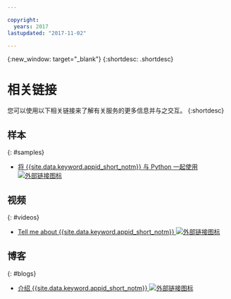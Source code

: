 ```yaml
---

copyright:
  years: 2017
lastupdated: "2017-11-02"

---
```


{:new_window: target="_blank"}
{:shortdesc: .shortdesc}


# 相关链接

您可以使用以下相关链接来了解有关服务的更多信息并与之交互。
{:shortdesc}

## 样本
{: #samples}

* <a href="https://github.com/mnsn/appid-python-flask-example" target="_blank">将 {{site.data.keyword.appid_short_notm}} 与 Python 一起使用 <img src="../../icons/launch-glyph.svg" alt="外部链接图标"></a>

## 视频
{: #videos}

* <a href="https://www.youtube.com/watch?v=cTn7l_J3tPg" target="_blank">Tell me about {{site.data.keyword.appid_short_notm}} <img src="../../icons/launch-glyph.svg" alt="外部链接图标"></a>


## 博客
{: #blogs}

* <a href="https://www.ibm.com/blogs/bluemix/2017/03/introducing-ibm-bluemix-app-id-authentication-profiles-service-app-developers/" target="_blank">介绍 {{site.data.keyword.appid_short_notm}} <img src="../../icons/launch-glyph.svg" alt="外部链接图标"></a>

